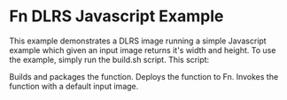 # Fn DLRS Javascript Example

This example demonstrates a DLRS image running a simple Javascript example which given an input image returns it's width and height.
To use the example, simply run the build.sh script. This script:

Builds and packages the function.
Deploys the function to Fn.
Invokes the function with a default input image.